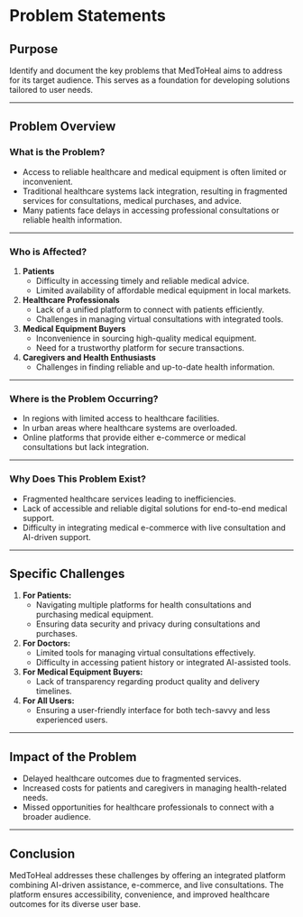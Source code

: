 # Problem Statements

## **Purpose**
Identify and document the key problems that MedToHeal aims to address for its target audience. This serves as a foundation for developing solutions tailored to user needs.

---

## **Problem Overview**
### **What is the Problem?**
- Access to reliable healthcare and medical equipment is often limited or inconvenient.  
- Traditional healthcare systems lack integration, resulting in fragmented services for consultations, medical purchases, and advice.  
- Many patients face delays in accessing professional consultations or reliable health information.

---

### **Who is Affected?**
1. **Patients**  
   - Difficulty in accessing timely and reliable medical advice.  
   - Limited availability of affordable medical equipment in local markets.  
2. **Healthcare Professionals**  
   - Lack of a unified platform to connect with patients efficiently.  
   - Challenges in managing virtual consultations with integrated tools.  
3. **Medical Equipment Buyers**  
   - Inconvenience in sourcing high-quality medical equipment.  
   - Need for a trustworthy platform for secure transactions.  
4. **Caregivers and Health Enthusiasts**  
   - Challenges in finding reliable and up-to-date health information.  

---

### **Where is the Problem Occurring?**
- In regions with limited access to healthcare facilities.  
- In urban areas where healthcare systems are overloaded.  
- Online platforms that provide either e-commerce or medical consultations but lack integration.  

---

### **Why Does This Problem Exist?**
- Fragmented healthcare services leading to inefficiencies.  
- Lack of accessible and reliable digital solutions for end-to-end medical support.  
- Difficulty in integrating medical e-commerce with live consultation and AI-driven support.  

---

## **Specific Challenges**
1. **For Patients:**  
   - Navigating multiple platforms for health consultations and purchasing medical equipment.  
   - Ensuring data security and privacy during consultations and purchases.  
2. **For Doctors:**  
   - Limited tools for managing virtual consultations effectively.  
   - Difficulty in accessing patient history or integrated AI-assisted tools.  
3. **For Medical Equipment Buyers:**  
   - Lack of transparency regarding product quality and delivery timelines.  
4. **For All Users:**  
   - Ensuring a user-friendly interface for both tech-savvy and less experienced users.  

---

## **Impact of the Problem**
- Delayed healthcare outcomes due to fragmented services.  
- Increased costs for patients and caregivers in managing health-related needs.  
- Missed opportunities for healthcare professionals to connect with a broader audience.  

---

## **Conclusion**
MedToHeal addresses these challenges by offering an integrated platform combining AI-driven assistance, e-commerce, and live consultations. The platform ensures accessibility, convenience, and improved healthcare outcomes for its diverse user base.  
